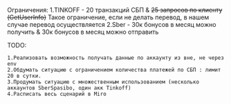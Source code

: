 Ограничения:
    1.TINKOFF - 20 транзакций СБП & ~~25 запросов по клиенту (GetUserInfo)~~ Такое ограничение, если не делать перевод, в нашем случае перевод осуществляется
    2.Sber - 30к бонусов в месяц можно получить & 30к бонусов в месяц можно отправить 


TODO: 

    1.Реализовать возможность получать данные по аккаунту из вне, не через env
    2.Обдумать ситуацию с ограничением количества платежей по СБП : лимит 20 в сутки.
    3.Продумать ситуацию с множественным использованием (несколько аккаунтов SberSpasibo, один акк Tinkoff)
    4.Расписать весь сценарий в Miro
